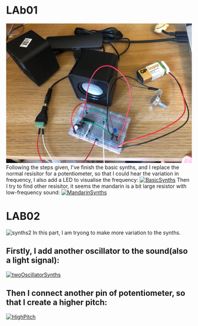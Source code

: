# LAb01
![synths1](synths1.jpeg)
Following the steps given, I've finish the basic synths, and I replace the normal resisitor for a potentiometer, so that I could hear the variation in frequency,
I also add a LED to visualise the frequency:
[![BasicSynths](https://res.cloudinary.com/marcomontalbano/image/upload/v1638227413/video_to_markdown/images/youtube--3AO3XDE1MJo-c05b58ac6eb4c4700831b2b3070cd403.jpg)](https://youtu.be/3AO3XDE1MJo "BasicSynths")
Then I try to find other resisitor, it seems the mandarin is a bit large resistor with low-frequency sound:
[![MandarinSynths](https://res.cloudinary.com/marcomontalbano/image/upload/v1638227562/video_to_markdown/images/youtube--J2egKzYF88k-c05b58ac6eb4c4700831b2b3070cd403.jpg)](https://youtu.be/J2egKzYF88k "MandarinSynths")

# LAB02
![synths2](synths2.jpeg)
In this part, I am tryong to make more variation to the synths.
## Firstly, I add another oscillator to the sound(also a light signal):
[![twoOscillatorSynths](https://res.cloudinary.com/marcomontalbano/image/upload/v1638227735/video_to_markdown/images/youtube--4bIAqZA1ATU-c05b58ac6eb4c4700831b2b3070cd403.jpg)](https://youtu.be/4bIAqZA1ATU "twoOscillatorSynths")
 
## Then I connect another pin of potentiometer, so that I create a higher pitch:
[![HighPitch](https://res.cloudinary.com/marcomontalbano/image/upload/v1638227825/video_to_markdown/images/youtube--rPqPcOp0L6Q-c05b58ac6eb4c4700831b2b3070cd403.jpg)](https://youtu.be/rPqPcOp0L6Q "HighPitch")
